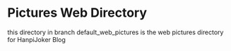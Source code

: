 # Pictures Web Directory
this directory in branch default_web_pictures is the web pictures directory for HanpiJoker Blog
